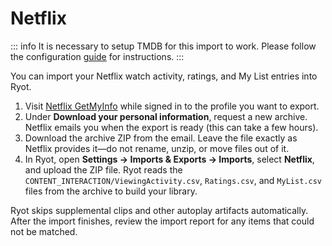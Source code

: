 # Netflix

::: info
It is necessary to setup TMDB for this import to work. Please follow the configuration
[guide](../configuration.md) for instructions.
:::

You can import your Netflix watch activity, ratings, and My List entries into Ryot.

1. Visit [Netflix GetMyInfo](https://www.netflix.com/account/getmyinfo) while signed in to
   the profile you want to export.
2. Under **Download your personal information**, request a new archive. Netflix emails you
   when the export is ready (this can take a few hours).
3. Download the archive ZIP from the email. Leave the file exactly as Netflix provides
   it—do not rename, unzip, or move files out of it.
4. In Ryot, open **Settings → Imports & Exports → Imports**, select **Netflix**, and upload
   the ZIP file. Ryot reads the `CONTENT_INTERACTION/ViewingActivity.csv`, `Ratings.csv`,
   and `MyList.csv` files from the archive to build your library.

Ryot skips supplemental clips and other autoplay artifacts automatically. After the import
finishes, review the import report for any items that could not be matched.
